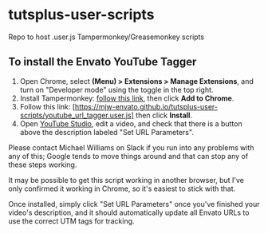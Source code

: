 # tutsplus-user-scripts
Repo to host .user.js Tampermonkey/Greasemonkey scripts

## To install the Envato YouTube Tagger

1. Open Chrome, select **(Menu) > Extensions > Manage Extensions**, and turn on "Developer mode" using the toggle in the top right.
2. Install Tampermonkey: [follow this link](https://chromewebstore.google.com/detail/tampermonkey/dhdgffkkebhmkfjojejmpbldmpobfkfo), then click **Add to Chrome**.
3. Follow this link: [https://mjw-envato.github.io/tutsplus-user-scripts/youtube_url_tagger.user.js] then click **Install**.
4. Open [YouTube Studio](https://studio.youtube.com/), edit a video, and check that there is a button above the description labeled "Set URL Parameters".

Please contact Michael Williams on Slack if you run into any problems with any of this; Google tends to move things around and that can stop any of these steps working.

It may be possible to get this script working in another browser, but I've only confirmed it working in Chrome, so it's easiest to stick with that.

Once installed, simply click "Set URL Parameters" once you've finished your video's description, and it should automatically update all Envato URLs to use the correct UTM tags for tracking.
